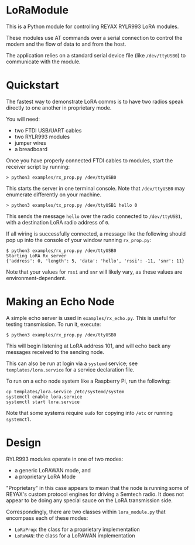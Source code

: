 # LoRaModule

This is a Python module for controlling REYAX RYLR993 LoRA modules. 

These modules use AT commands over a serial connection to control the modem and the flow of data to and from the host. 

The application relies on a standard serial device file (like `/dev/ttyUSB0`) to communicate with the module. 

# Quickstart

The fastest way to demonstrate LoRA comms is to have two radios speak directly to one another in proprietary mode.

You will need:
- two FTDI USB/UART cables
- two RYLR993 modules 
- jumper wires
- a breadboard

Once you have properly connected FTDI cables to modules, start the receiver script by running:

```shell
> python3 examples/rx_prop.py /dev/ttyUSB0
```

This starts the server in one terminal console. Note that `/dev/ttyUSB0` may enumerate differently on your machine. 

```shell
> python3 examples/tx_prop.py /dev/ttyUSB1 hello 0
```

This sends the message `hello` over the radio connected to `/dev/ttyUSB1`, with a destination LoRA radio address of `0`. 

If all wiring is successfully connected, a message like the following should pop up into the console of your window running `rx_prop.py`:

```shell
$ python3 examples/rx_prop.py /dev/ttyUSB0
Starting LoRA Rx server
{'address': 0, 'length': 5, 'data': 'hello', 'rssi': -11, 'snr': 11}
```

Note that your values for `rssi` and `snr` will likely vary, as these values are environment-dependent. 

# Making an Echo Node

A simple echo server is used in `examples/rx_echo.py`. This is useful for testing transmission. To run it, execute:

```shell
$ python3 examples/rx_prop.py /dev/ttyUSB0
```

This will begin listening at LoRA address 101, and will echo back any messages received to the sending node. 

This can also be run at login via a `systemd` service; see `templates/lora.service` for a service declaration file. 

To run on a echo node system like a Raspberry Pi, run the following:

```shell
cp templates/lora.service /etc/systemd/system
systemctl enable lora.service
systemctl start lora.service
```

Note that some systems require `sudo` for copying into `/etc` or running `systemctl`. 

# Design

RYLR993 modules operate in one of two modes:

- a generic LoRAWAN mode, and 
- a proprietary LoRA Mode

"Proprietary" in this case appears to mean that the node is running some of REYAX's custom protocol engines for driving a Semtech radio. It does not appear to be doing any special sauce on the LoRA transmission side. 

Correspondingly, there are two classes within `lora_module.py` that encompass each of these modes:

- `LoRaProp`: the class for a proprietary implementation
- `LoRaWAN`: the class for a LoRAWAN implementation
